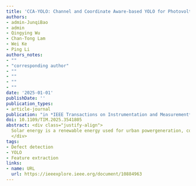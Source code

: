 ```yaml
---
title: 'CCA-YOLO: Channel and Coordinate Aware-based YOLO for Photovoltaic Cell Defect Detection in Electroluminescence Images'
authors: 
- admin-JunqiBao
- admin
- Qingying Wu
- Chan-Tong Lam
- Wei Ke
- Ping Li
authors_notes:
- ""
- "corresponding author"
- ""
- ""
- ""
- ""
date: '2025-01-01'
publishDate: ''
publication_types:
- article-journal
publication: "in *IEEE Transactions on Instrumentation and Measurement*  [SCI, JCR Q1]"
doi: 10.1109/TIM.2025.3541805
abstract: <div class="justify-align">
  Solar energy is a renewable energy used for urban powergeneration, contributing to sustainable cities. In solar energy generation, it is important to inspect the health of photovoltaic cells for safety and power transformation efficiency. Defects in photovoltaic cells are usually irregular with different scales, challenging automated defect detection for photovoltaic cells. Therefore, this paper presents a Channel and Coordinate Aware-based YOLO (CCA-YOLO) for efficient photovoltaic cell defect detection. Specifically, to provide accurate backbone features from the complex background defect images, the Residual Coordinate Convolution-based ECA (RCC-ECA) enhances the backbone feature representation by learning from channel and coordinate information. To learn the intraclass/interclass variations and interclass similarity and convey coordinate information among different scales, the Multi-scale Defect Localization Module (MDFLM) incorporates a larger backbone feature to improve the robustness to multi-scale defects. The RCC-Up/Down optimizes the sampled features to minimize the inaccurate representation of the features caused by the sampling process. In addition, RCC-Up/Down conveys the coordinate information during the up/down sampling process to maintain coordinate awareness, which allows the network to learn from the coordinate information efficiently. Furthermore, the Residual Feature Fusion with Coordinate Convolution-based CBAM (RFC-CBAM) is introduced to maintain the channel and coordinate awareness for efficient learning from fused features. The proposed CCA-YOLO outperforms state-of-the-art methods in PVEL-AD on Precision (71.71%), Recall (76.91%), F1-Scores (74.19%), mAP<sub>50</sub> (98.57%), AP<sub>S</sub> (26.80%), AP<sub>M</sub> (64.78%), and AP<sub>L</sub> (74.93%).
  </div>
tags:
- Defect detection
- YOLO
- Feature extraction
links:
- name: URL
  url: https://ieeexplore.ieee.org/document/10884963
---
```

